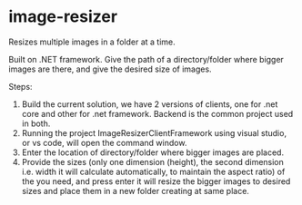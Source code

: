 # image-resizer
Resizes multiple images in a folder at a time.

Built on .NET framework. 
Give the path of a directory/folder where bigger images are there, and give the desired size of images.

Steps:
1. Build the current solution, we have 2 versions of clients, one for .net core and other for .net framework. Backend is the common project used in both.
2. Running the project ImageResizerClientFramework using visual studio, or vs code, will open the command window.
3. Enter the location of directory/folder where bigger images are placed.
4. Provide the sizes (only one dimension (height), the second dimension i.e. width it will calculate automatically, to maintain the aspect ratio) of the you need, and press enter it will resize the bigger images to desired sizes and place them in a new folder creating at same place.
